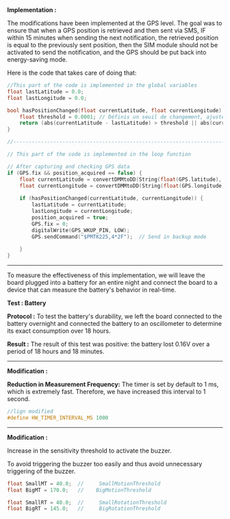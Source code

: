 **Implementation :**

The modifications have been implemented at the GPS level. The goal was to ensure that when a GPS position is retrieved and then sent via SMS, IF within 15 minutes when sending the next notification, the retrieved position is equal to the previously sent position, then the SIM module should not be activated to send the notification, and the GPS should be put back into energy-saving mode.

Here is the code that takes care of doing that:

```c++
//This part of the code is implemented in the global variables 
float lastLatitude = 0.0;
float lastLongitude = 0.0;

bool hasPositionChanged(float currentLatitude, float currentLongitude) {
    float threshold = 0.0001; // Définis un seuil de changement, ajuste selon le besoin
    return (abs(currentLatitude - lastLatitude) > threshold || abs(currentLongitude - lastLongitude) > threshold);
}

//---------------------------------------------------------------------------------

// This part of the code is implemented in the loop function

// After capturing and checking GPS data
if (GPS.fix && position_acquired == false) {
    float currentLatitude = convertDMMtoDD(String(float(GPS.latitude), 4)).toFloat();
    float currentLongitude = convertDMMtoDD(String(float(GPS.longitude), 4)).toFloat();
  
    if (hasPositionChanged(currentLatitude, currentLongitude)) {
        lastLatitude = currentLatitude;
        lastLongitude = currentLongitude;
        position_acquired = true;
        GPS.fix = 0;
        digitalWrite(GPS_WKUP_PIN, LOW);
        GPS.sendCommand("$PMTK225,4*2F");  // Send in backup mode
        
    }
}
```

---

To measure the effectiveness of this implementation, we will leave the board plugged into a battery for an entire night and connect the board to a device that can measure the battery's behavior in real-time.

**Test : Battery**

**Protocol :**
To test the battery's durability, we left the board connected to the battery overnight and connected the battery to an oscillometer to determine its exact consumption over 18 hours.

**Result :**
The result of this test was positive: the battery lost 0.16V over a period of 18 hours and 18 minutes.


---

**Modification :**

**Reduction in Measurement Frequency:** The timer is set by default to 1 ms, which is extremely fast. Therefore, we have increased this interval to 1 second.

```c++
//lign modified
#define HW_TIMER_INTERVAL_MS 1000
```

---

**Modification :**

Increase in the sensitivity threshold to activate the buzzer. 

To avoid triggering the buzzer too easily and thus avoid unnecessary triggering of the buzzer.

```c++
float SmallMT = 40.0;  //     SmallMotionThreshold
float BigMT = 170.0;   //    BigMotionThreshold

float SmallRT = 40.0;  //     SmallRotationThreshold
float BigRT = 145.0;   //     BigRotationThreshold
```

